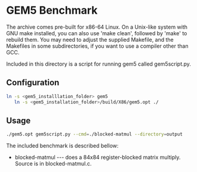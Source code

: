 # GEM5 Benchmark

The archive comes pre-built for x86-64 Linux. On a Unix-like
system with GNU make installed, you can also use 'make clean',
followed by 'make' to rebuild them. You may need to adjust the
supplied Makefile, and the Makefiles in some subdirectories,
if you want to use a compiler other than GCC.

Included in this directory is a script for running gem5 called
gem5script.py.

## Configuration

```bash
ln -s <gem5_installlation_folder> gem5
   ln -s <gem5_installation_folder>/build/X86/gem5.opt ./
```

## Usage
```bash
./gem5.opt gem5script.py --cmd=./blocked-matmul --directory=output
```

The included benchmark is described bellow:

*  blocked-matmul --- does a 84x84 register-blocked matrix multiply.
   Source is in blocked-matmul.c.

